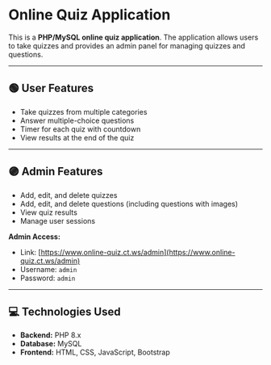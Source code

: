 # Online Quiz Application

This is a **PHP/MySQL online quiz application**. The application allows users to take quizzes and provides an admin panel for managing quizzes and questions.

---

## 🟢 User Features

- Take quizzes from multiple categories  
- Answer multiple-choice questions  
- Timer for each quiz with countdown  
- View results at the end of the quiz  

---

## 🟣 Admin Features

- Add, edit, and delete quizzes  
- Add, edit, and delete questions (including questions with images)  
- View quiz results  
- Manage user sessions  

**Admin Access:**  
- Link: [https://www.online-quiz.ct.ws/admin](https://www.online-quiz.ct.ws/admin)  
- Username: `admin`  
- Password: `admin`  

---

## 💻 Technologies Used

- **Backend:** PHP 8.x  
- **Database:** MySQL  
- **Frontend:** HTML, CSS, JavaScript, Bootstrap  
